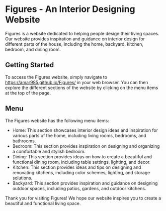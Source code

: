 # Figures - An Interior Designing Website

Figures is a website dedicated to helping people design their living spaces. Our website provides inspiration and guidance on interior design for different parts of the house, including the home, backyard, kitchen, bedroom, and dining room.


## Getting Started
To access the Figures website, simply navigate to https://amar985.github.io/Figures/ in your web browser. You can then explore the different sections of the website by clicking on the menu items at the top of the page.

## Menu
The Figures website has the following menu items:

- Home: This section showcases interior design ideas and inspiration for various parts of the home, including living rooms, bedrooms, and bathrooms.
- Bedroom: This section provides inspiration on designing and organizing a comfortable and stylish bedroom.
- Dining: This section provides ideas on how to create a beautiful and functional dining room, including table settings, lighting, and decor.
- Kitchen: This section provides ideas and tips on designing and renovating kitchens, including color schemes, lighting, and storage solutions.
- Backyard: This section provides inspiration and guidance on designing outdoor spaces, including patios, gardens, and outdoor kitchens.


Thank you for visiting Figures! We hope our website inspires you to create a beautiful and functional living space.
